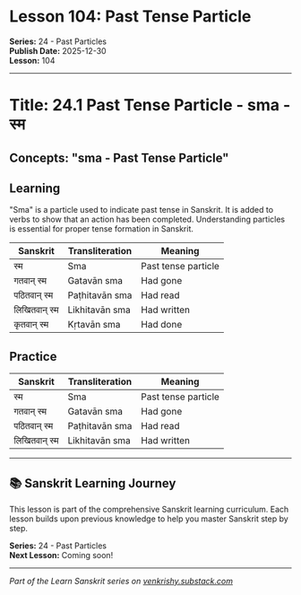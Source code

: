 # Lesson 104: Past Tense Particle

**Series:** 24 - Past Particles  
**Publish Date:** 2025-12-30  
**Lesson:** 104

---

# Title: 24.1 Past Tense Particle - sma - स्म
## Concepts: "sma - Past Tense Particle"

## Learning
"Sma" is a particle used to indicate past tense in Sanskrit. It is added to verbs to show that an action has been completed. Understanding particles is essential for proper tense formation in Sanskrit.

| Sanskrit           | Transliteration      | Meaning                          |
| ------------------ | -------------------- | -------------------------------- |
| स्म                 | Sma                  | Past tense particle              |
| गतवान् स्म          | Gatavān sma          | Had gone                         |
| पठितवान् स्म       | Paṭhitavān sma       | Had read                         |
| लिखितवान् स्म      | Likhitavān sma       | Had written                      |
| कृतवान् स्म         | Kṛtavān sma          | Had done                         |

## Practice
| Sanskrit           | Transliteration      | Meaning                          |
| ------------------ | -------------------- | -------------------------------- |
| स्म                 | Sma                  | Past tense particle              |
| गतवान् स्म          | Gatavān sma          | Had gone                         |
| पठितवान् स्म       | Paṭhitavān sma       | Had read                         |
| लिखितवान् स्म      | Likhitavān sma       | Had written                      |

---

## 📚 Sanskrit Learning Journey

This lesson is part of the comprehensive Sanskrit learning curriculum. Each lesson builds upon previous knowledge to help you master Sanskrit step by step.

**Series:** 24 - Past Particles  
**Next Lesson:** Coming soon!

---
*Part of the Learn Sanskrit series on [venkrishy.substack.com](https://venkrishy.substack.com/s/learn_sanskrit)*
